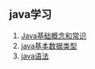 ## java学习
1. [Java基础概念和常识](java_basic_concept.md)
2. [java基本数据类型](java_learning.md)
3. [java语法](java_learning.md)